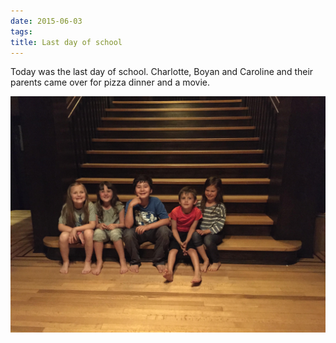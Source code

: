 ```yaml
---
date: 2015-06-03
tags: 
title: Last day of school
---
```

<!--
date: 2015-06-03
tags: 
-->

Today was the last day of school. Charlotte, Boyan and Caroline and their parents came over for pizza dinner and a movie. 

![](/img/IMG_5983.JPG)